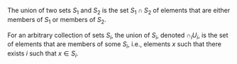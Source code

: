 The union of two sets $S_1$ and $S_2$ is the set $S_1 \cap S_2$ of elements that are either members of $S_1$ or members of $S_2$. 

For an arbitrary collection of sets $S_i$, the union of $S_i$, denoted $\cap_i U_i$, is the set of elements that are members of some $S_i$, i.e., elements $x$ such that there exists $i$ such that $x \in S_i$.
